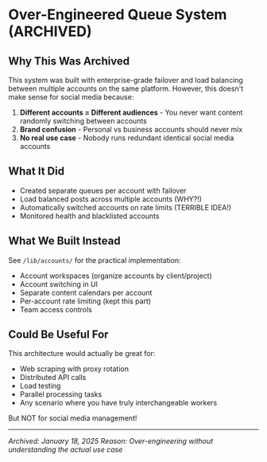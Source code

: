 # Over-Engineered Queue System (ARCHIVED)

## Why This Was Archived
This system was built with enterprise-grade failover and load balancing between multiple accounts on the same platform. However, this doesn't make sense for social media because:

1. **Different accounts = Different audiences** - You never want content randomly switching between accounts
2. **Brand confusion** - Personal vs business accounts should never mix
3. **No real use case** - Nobody runs redundant identical social media accounts

## What It Did
- Created separate queues per account with failover
- Load balanced posts across multiple accounts (WHY?!)
- Automatically switched accounts on rate limits (TERRIBLE IDEA!)
- Monitored health and blacklisted accounts

## What We Built Instead
See `/lib/accounts/` for the practical implementation:
- Account workspaces (organize accounts by client/project)
- Account switching in UI
- Separate content calendars per account
- Per-account rate limiting (kept this part)
- Team access controls

## Could Be Useful For
This architecture would actually be great for:
- Web scraping with proxy rotation
- Distributed API calls
- Load testing
- Parallel processing tasks
- Any scenario where you have truly interchangeable workers

But NOT for social media management!

---
*Archived: January 18, 2025*
*Reason: Over-engineering without understanding the actual use case*
